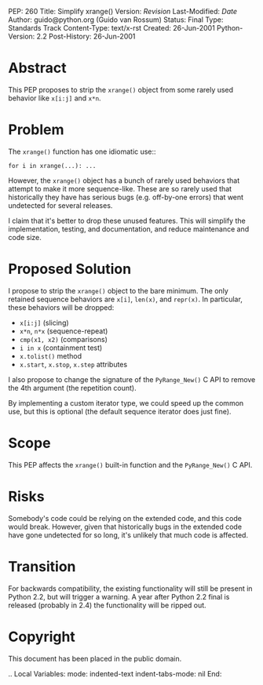 PEP: 260 Title: Simplify xrange() Version: $Revision$ Last-Modified:
$Date$ Author: guido\@python.org (Guido van Rossum) Status: Final Type:
Standards Track Content-Type: text/x-rst Created: 26-Jun-2001
Python-Version: 2.2 Post-History: 26-Jun-2001

Abstract
========

This PEP proposes to strip the `xrange()` object from some rarely used
behavior like `x[i:j]` and `x*n`.

Problem
=======

The `xrange()` function has one idiomatic use::

    for i in xrange(...): ...

However, the `xrange()` object has a bunch of rarely used behaviors that
attempt to make it more sequence-like. These are so rarely used that
historically they have has serious bugs (e.g. off-by-one errors) that
went undetected for several releases.

I claim that it's better to drop these unused features. This will
simplify the implementation, testing, and documentation, and reduce
maintenance and code size.

Proposed Solution
=================

I propose to strip the `xrange()` object to the bare minimum. The only
retained sequence behaviors are `x[i]`, `len(x)`, and `repr(x)`. In
particular, these behaviors will be dropped:

-   `x[i:j]` (slicing)
-   `x*n`, `n*x` (sequence-repeat)
-   `cmp(x1, x2)` (comparisons)
-   `i in x` (containment test)
-   `x.tolist()` method
-   `x.start`, `x.stop`, `x.step` attributes

I also propose to change the signature of the `PyRange_New()` C API to
remove the 4th argument (the repetition count).

By implementing a custom iterator type, we could speed up the common
use, but this is optional (the default sequence iterator does just
fine).

Scope
=====

This PEP affects the `xrange()` built-in function and the
`PyRange_New()` C API.

Risks
=====

Somebody's code could be relying on the extended code, and this code
would break. However, given that historically bugs in the extended code
have gone undetected for so long, it's unlikely that much code is
affected.

Transition
==========

For backwards compatibility, the existing functionality will still be
present in Python 2.2, but will trigger a warning. A year after Python
2.2 final is released (probably in 2.4) the functionality will be ripped
out.

Copyright
=========

This document has been placed in the public domain.

.. Local Variables: mode: indented-text indent-tabs-mode: nil End:
